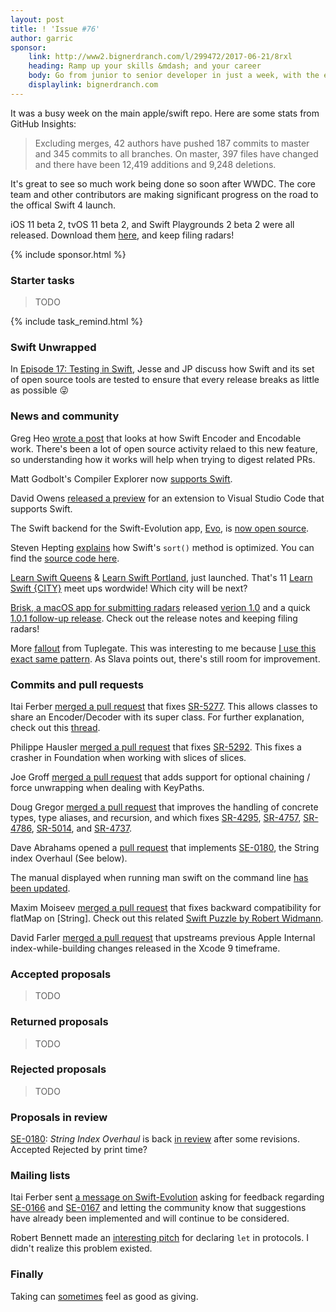 ```yaml
---
layout: post
title: ! 'Issue #76'
author: garric
sponsor:
    link: http://www2.bignerdranch.com/l/299472/2017-06-21/8rxl
    heading: Ramp up your skills &mdash; and your career
    body: Go from junior to senior developer in just a week, with the experts who have taught iOS from the very beginning.
    displaylink: bignerdranch.com
---
```


It was a busy week on the main apple/swift repo. Here are some stats from GitHub Insights:

> Excluding merges, 42 authors have pushed 187 commits to master and 345 commits to all branches. On master, 397 files have changed and there have been 12,419 additions and 9,248 deletions.

It's great to see so much work being done so soon after WWDC. The core team and other contributors are making significant progress on the road to the offical Swift 4 launch.

iOS 11 beta 2, tvOS 11 beta 2, and Swift Playgrounds 2 beta 2 were all released. Download them [here](https://developer.apple.com/download/), and keep filing radars!

<!--excerpt-->

{% include sponsor.html %}

### Starter tasks

> TODO

{% include task_remind.html %}

### Swift Unwrapped

In [Episode 17: Testing in Swift](https://spec.fm/podcasts/swift-unwrapped/70319), Jesse and JP discuss how Swift and its set of open source tools are tested to ensure that every release breaks as little as possible 😜

### News and community

Greg Heo [wrote a post](https://swiftunboxed.com/stdlib/json-encoder-encodable/) that looks at how Swift Encoder and Encodable work. There's been a lot of open source activity relaed to this new feature, so understanding how it works will help when trying to digest related PRs.

Matt Godbolt's Compiler Explorer now [supports Swift](https://twitter.com/Catfish_Man/status/877991651548975104).

David Owens [released a preview](https://owensd.io/2017/06/02/apous-early-preview/) for an extension to Visual Studio Code that supports Swift.

The Swift backend for the Swift-Evolution app, [Evo](https://itunes.apple.com/us/app/evolution-app/id1210898168?mt=8), is [now open source](https://twitter.com/swift_evolution/status/878322333471068160).

Steven Hepting [explains](https://twitter.com/stevenhepting/status/878339681485635585) how Swift's `sort()` method is optimized. You can find the [source code here](https://github.com/apple/swift/blob/02e2bd5380af69948d2324b936bfc61e1454d8ea/stdlib/public/core/Sort.swift.gyb#L232-L301).

[Learn Swift Queens](https://www.meetup.com/Learn-Swift-Queens-Meetup/) & [Learn Swift Portland](https://www.meetup.com/Learn-Swift-Portland/), just launched. That's 11 [Learn Swift {CITY}](https://wordpress.com/post/swiftcoders.org/178) meet ups wordwide! Which city will be next?

[Brisk, a macOS app for submitting radars](https://github.com/br1sk/brisk)  released [verion 1.0](https://github.com/br1sk/brisk/releases/tag/1.0.0) and a quick [1.0.1 follow-up release](https://github.com/br1sk/brisk/releases/tag/1.0.1). Check out the release notes and keeping filing radars!

More [fallout](https://twitter.com/s1ddok/status/879406585939984386) from Tuplegate. This was interesting to me because [I use this exact same pattern](https://github.com/garricn/GGNObservable/blob/master/GGNObservable/Classes/Observable.swift#L53). As Slava points out, there's still room for improvement.

### Commits and pull requests

Itai Ferber [merged a pull request](https://github.com/apple/swift/pull/10538) that fixes [SR-5277](https://bugs.swift.org/browse/SR-5277). This allows classes to share an Encoder/Decoder with its super class. For further explanation, check out this [thread](https://twitter.com/garricn/status/878426105585127425).

Philippe Hausler [merged a pull request](https://github.com/apple/swift/pull/10584) that fixes [SR-5292](https://bugs.swift.org/browse/SR-5292). This fixes a crasher in Foundation when working with slices of slices.

Joe Groff [merged a pull request](https://github.com/apple/swift/pull/10556) that adds support for optional chaining / force unwrapping when dealing with KeyPaths.

Doug Gregor [merged a pull request](https://github.com/apple/swift/pull/10565) that improves the handling of concrete types, type aliases, and recursion, and which fixes [SR-4295](https://bugs.swift.org/browse/SR-4295), [SR-4757](https://bugs.swift.org/browse/SR-4757), [SR-4786](https://bugs.swift.org/browse/SR-4786), [SR-5014](https://bugs.swift.org/browse/SR-5014), and [SR-4737](https://bugs.swift.org/browse/SR-4737).

Dave Abrahams opened a [pull request](https://github.com/apple/swift/pull/9806) that implements [SE-0180](https://github.com/apple/swift-evolution/blob/master/proposals/0180-string-index-overhaul.md), the String index Overhaul (See below).

The manual displayed when running man swift on the command line [has been updated](https://github.com/apple/swift/pull/10241).

Maxim Moiseev [merged a pull request](https://github.com/apple/swift/pull/9466) that fixes backward compatibility for flatMap on [String]. Check out this related [Swift Puzzle by Robert Widmann](https://twitter.com/codafi_/status/878330155642396673).

David Farler  [merged a pull request](https://github.com/apple/swift-clang/pull/95) that upstreams previous Apple Internal index-while-building changes released in the Xcode 9 timeframe.

### Accepted proposals

> TODO

### Returned proposals

> TODO

### Rejected proposals

> TODO

### Proposals in review

[SE-0180](https://github.com/apple/swift-evolution/blob/master/proposals/0180-string-index-overhaul.md): *String Index Overhaul* is back [in review](https://lists.swift.org/pipermail/swift-evolution/Week-of-Mon-20170619/037653.html) after some revisions. Accepted Rejected by print time?

### Mailing lists

Itai Ferber sent [a message on Swift-Evolution](https://lists.swift.org/pipermail/swift-evolution/Week-of-Mon-20170619/037672.html) asking for feedback regarding [SE-0166](https://github.com/apple/swift-evolution/blob/master/proposals/0166-swift-archival-serialization.md) and [SE-0167](https://github.com/apple/swift-evolution/blob/master/proposals/0167-swift-encoders.md) and letting the community know that suggestions have already been implemented and will continue to be considered.

Robert Bennett made an [interesting pitch](https://lists.swift.org/pipermail/swift-evolution/Week-of-Mon-20170619/037676.html) for declaring `let` in protocols. I didn't realize this problem existed.

### Finally

Taking can [sometimes](https://twitter.com/harlanhaskins/status/878499165663240192) feel as good as giving.
